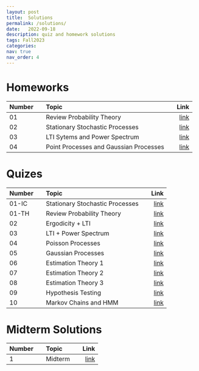 ```yaml
---
layout: post
title:  Solutions
permalink: /solutions/
date:   2022-09-18
description: quiz and homework solutions
tags: Fall2023
categories:
nav: true
nav_order: 4
---
```

# Homeworks

| Number | &nbsp; &nbsp; Topic                                                        | Link                                                                                     |
| :---- | :--------------------------------------------------------------------- | -----------------------------------------------------------------------------------------------------: |
| 01   | &nbsp; &nbsp; Review Probability Theory &nbsp; &nbsp; | <a href='/assets/Fall2023/pdf/homeworks/Stoch_Fall2022_HW1_Solution.pdf'>link</a> |
| 02   | &nbsp; &nbsp; Stationary Stochastic Processes &nbsp; &nbsp; | <a href='/assets/Fall2023/pdf/homeworks/Stoch_Fall2022_HW2_Solutions.pdf'>link</a> |
| 03   | &nbsp; &nbsp; LTI Sytems and Power Spectrum &nbsp; &nbsp; | <a href='/assets/Fall2023/pdf/homeworks/Stoch_Fall2022_HW3_Solutions.pdf'>link</a> |
| 04   | &nbsp; &nbsp; Point Processes and Gaussian Processes &nbsp; &nbsp; | <a href='/assets/Fall2023/pdf/homeworks/Stoch_Fall2022_HW4_solutions.pdf'>link</a> |


# Quizes

| Number | &nbsp; &nbsp; Topic                                                        | Link                                                                                     |
| :---- | :--------------------------------------------------------------------- | -----------------------------------------------------------------------------------------------------: |
| 01-IC   | &nbsp; &nbsp; Stationary Stochastic Processes &nbsp; &nbsp; | <a href='/assets/Fall2023/pdf/solutions/Stoch_Fall2022_Quiz1-IC_Solutions.pdf'>link</a> |
| 01-TH   | &nbsp; &nbsp; Review Probability Theory &nbsp; &nbsp; | <a href='/assets/Fall2023/pdf/solutions/Stoch_Fall2022_Quiz1-TH_Solution.pdf'>link</a> |
| 02   | &nbsp; &nbsp; Ergodicity + LTI  &nbsp; &nbsp; | <a href='/assets/Fall2023/pdf/solutions/stoch_fall2022_Quiz2_solutions.pdf'>link</a> |
| 03   | &nbsp; &nbsp; LTI + Power Spectrum  &nbsp; &nbsp; | <a href='/assets/Fall2023/pdf/solutions/stoch_fall2022_Quiz3_solutions.pdf'>link</a> |
| 04   | &nbsp; &nbsp; Poisson Processes  &nbsp; &nbsp; | <a href='/assets/Fall2023/pdf/solutions/stoch-fall2022-Quiz4-poisson-solutions.pdf'>link</a> |
| 05   | &nbsp; &nbsp; Gaussian Processes  &nbsp; &nbsp; | <a href='/assets/Fall2023/pdf/solutions/Quiz-Gaussian-Sol.pdf'>link</a> |
| 06   | &nbsp; &nbsp; Estimation Theory 1  &nbsp; &nbsp; | <a href='/assets/Fall2023/pdf/solutions/Stoch_Fall2022_Quiz6_solutions.pdf'>link</a> |
| 07   | &nbsp; &nbsp; Estimation Theory 2 &nbsp; &nbsp; | <a href='/assets/Fall2023/pdf/solutions/Stoch_Fall2022_Quiz7_solutions.pdf'>link</a> |
| 08   | &nbsp; &nbsp; Estimation Theory 3  &nbsp; &nbsp; | <a href='/assets/Fall2023/pdf/solutions/Stoch_Fall2022_Quiz8_solutions.pdf'>link</a> |
| 09   | &nbsp; &nbsp; Hypothesis Testing  &nbsp; &nbsp; | <a href='/assets/Fall2023/pdf/solutions/Stoch_Fall2022_Quiz9_solutions.pdf'>link</a> |
| 10   | &nbsp; &nbsp; Markov Chains and HMM  &nbsp; &nbsp; | <a href='/assets/Fall2023/pdf/solutions/Stoch_Fall2022_Quiz10_solutions.pdf'>link</a> |

# Midterm Solutions

| Number | &nbsp; &nbsp; Topic                                                        | Link                                                                                     |
| :---- | :--------------------------------------------------------------------- | -----------------------------------------------------------------------------------------------------: |
| 1   | &nbsp; &nbsp; Midterm  &nbsp; &nbsp; | <a href='/assets/Fall2023/pdf/solutions/stoch-fall2022-midterm-sol.pdf'>link</a> |
